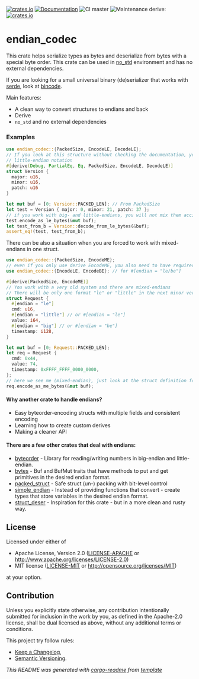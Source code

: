 [![crates.io](https://img.shields.io/crates/v/endian_codec.svg)](https://crates.io/crates/endian_codec)
[![Documentation](https://docs.rs/endian_codec/badge.svg)](https://docs.rs/endian_codec/)
![CI master](https://github.com/xoac/endian_codec/workflows/Continuous%20integration/badge.svg?branch=master)
![Maintenance](https://img.shields.io/badge/maintenance-activly--developed-brightgreen.svg)
derive: [![crates.io](https://img.shields.io/crates/v/endian_codec_derive.svg)](https://crates.io/crates/endian_codec_derive)

# endian_codec

This crate helps serialize types as bytes and deserialize from bytes with a special
byte order. This crate can be used in [no_std] environment and has no external dependencies.

If you are looking for a small universal binary (de)serializer that works with
[serde], look at [bincode].

Main features:
* A clean way to convert structures to endians and back
* Derive
* `no_std` and no external dependencies

### Examples
```rust
use endian_codec::{PackedSize, EncodeLE, DecodeLE};
// If you look at this structure without checking the documentation, you know it works with
// little-endian notation
#[derive(Debug, PartialEq, Eq, PackedSize, EncodeLE, DecodeLE)]
struct Version {
  major: u16,
  minor: u16,
  patch: u16
}

let mut buf = [0; Version::PACKED_LEN]; // From PackedSize
let test = Version { major: 0, minor: 21, patch: 37 };
// if you work with big- and little-endians, you will not mix them accidentally
test.encode_as_le_bytes(&mut buf);
let test_from_b = Version::decode_from_le_bytes(&buf);
assert_eq!(test, test_from_b);
```

There can be also a situation when you are forced to work with mixed-endians in one struct.
```rust
use endian_codec::{PackedSize, EncodeME};
// even if you only use derive EncodeME, you also need to have required traits in the scope.
use endian_codec::{EncodeLE, EncodeBE}; // for #[endian = "le/be"]

#[derive(PackedSize, EncodeME)]
// You work with a very old system and there are mixed-endians
// There will be only one format "le" or "little" in the next minor version.
struct Request {
  #[endian = "le"]
  cmd: u16,
  #[endian = "little"] // or #[endian = "le"]
  value: i64,
  #[endian = "big"] // or #[endian = "be"]
  timestamp: i128,
}

let mut buf = [0; Request::PACKED_LEN];
let req = Request {
  cmd: 0x44,
  value: 74,
  timestamp: 0xFFFF_FFFF_0000_0000,
};
// here we see me (mixed-endian), just look at the struct definition for details
req.encode_as_me_bytes(&mut buf);

```

#### Why another crate to handle endians?
* Easy byteorder-encoding structs with multiple fields and consistent encoding
* Learning how to create custom derives
* Making a cleaner API

#### There are a few other crates that deal with endians:
* [byteorder] -  Library for reading/writing numbers in big-endian and little-endian.
* [bytes] - Buf and BufMut traits that have methods to put and get primitives in the desired endian format.
* [packed_struct] - Safe struct (un-) packing with bit-level control
* [simple_endian] - Instead of providing functions that convert - create types that store
variables in the desired endian format.
* [struct_deser] - Inspiration for this crate - but in a more clean and rusty way.


[bincode]:https://crates.io/crates/bincode
[byteorder]:https://crates.io/crates/byteorder
[bytes]:https://crates.io/crates/bytes
[packed_struct]:https://docs.rs/packed_struct/0.3.0/packed_struct/
[simple_endian]:https://crates.io/crates/simple_endian
[struct_deser]:https://crates.io/crates/struct_deser
[no_std]:https://rust-embedded.github.io/book/intro/no-std.html
[serde]:https://crates.io/crates/serde

## License

Licensed under either of

 * Apache License, Version 2.0
   ([LICENSE-APACHE](LICENSE-APACHE) or http://www.apache.org/licenses/LICENSE-2.0)
 * MIT license
   ([LICENSE-MIT](LICENSE-MIT) or http://opensource.org/licenses/MIT)

at your option.

## Contribution

Unless you explicitly state otherwise, any contribution intentionally submitted
for inclusion in the work by you, as defined in the Apache-2.0 license, shall be
dual licensed as above, without any additional terms or conditions.

This project try follow rules:
* [Keep a Changelog](https://keepachangelog.com/en/1.0.0/),
* [Semantic Versioning](https://semver.org/spec/v2.0.0.html).

_This README was generated with [cargo-readme](https://github.com/livioribeiro/cargo-readme) from [template](https://github.com/xoac/crates-io-lib-template)_
